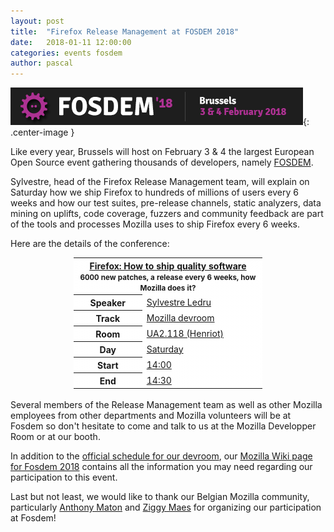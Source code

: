 ```yaml
---
layout: post
title:  "Firefox Release Management at FOSDEM 2018"
date:   2018-01-11 12:00:00
categories: events fosdem
author: pascal
---
```


![Fosdem logo](/images/posts/fosdem/fosdem2018banner.png "Fosdem logo"){: .center-image }

Like every year, Brussels will host on February 3 & 4 the largest European Open Source event gathering thousands of developers, namely [FOSDEM](https://fosdem.org/2018/).

Sylvestre, head of the Firefox Release Management team, will explain on Saturday how we ship Firefox to hundreds of millions of users every 6 weeks and how our test suites, pre-release channels, static analyzers, data mining on uplifts, code coverage, fuzzers and community feedback are part of the tools and processes Mozilla uses to ship Firefox every 6 weeks.
<!-- more -->
Here are the details of the conference:

<table style="width: 60%; margin: auto; background-repeat: no-repeat; background-position: cover;background-image: linear-gradient(rgba(255, 255, 255, 0.9), rgba(255, 255, 255, 0.9)), url('/images/logos/firefox-logo.svg');">
	<tr>
		<th colspan="2"><a href="https://fosdem.org/2018/schedule/event/mozilla_how_ship_quality_software/">
			Firefox: How to ship quality software</a><br><small style="font-size: smaller">6000 new patches, a release every 6 weeks, how Mozilla does it?</small>
		</th>
	</tr>
	<tr>
		<th>Speaker</th>
		<td><a href="https://mozillians.org/fr/u/sylvestre/">Sylvestre Ledru</a></td>
	</tr>	<tr>
		<th>Track</th>
		<td><a href="https://fosdem.org/2018/schedule/track/mozilla/">Mozilla devroom</a></td>
	</tr>
	<tr>
		<th>Room</th>
		<td><a href="https://fosdem.org/2018/schedule/room/ua2118_henriot/">UA2.118 (Henriot)</a></td>
	</tr>
	<tr>
		<th>Day</th>
		<td><a href="https://fosdem.org/2018/schedule/day/saturday/">Saturday</a></td>
	</tr>
	<tr>
		<th>Start</th>
		<td><a href="https://fosdem.org/2018/schedule/day/saturday/#1400">14:00</a></td>
	</tr>
	<tr>
		<th>End</th>
		<td><a href="https://fosdem.org/2018/schedule/day/saturday/#1430">14:30</a></td>
	</tr>
</table>
<br>
Several members of the Release Management team as well as other Mozilla employees from other departments and Mozilla volunteers will be at Fosdem so don't hesitate to come and talk to us at the Mozilla Developper Room or at our booth.

In addition to the [official schedule for our devroom](https://fosdem.org/2018/schedule/track/mozilla/), our [Mozilla Wiki page for Fosdem 2018](https://wiki.mozilla.org/Fosdem:2018) contains all the information you may need regarding our participation to this event.

Last but not least, we would like to thank our Belgian Mozilla community, particularly [Anthony Maton](https://mozillians.org/fr/u/anthony/) and [Ziggy Maes](https://mozillians.org/fr/u/ZiggyMaes/) for organizing our participation at Fosdem!
